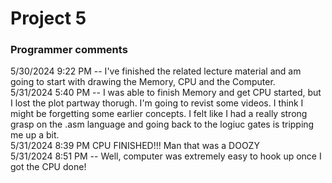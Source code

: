 # Project 5
### Programmer comments
5/30/2024 9:22 PM -- I've finished the related lecture material and am going to start with drawing the Memory, CPU and the Computer.  
5/31/2024 5:40 PM -- I was able to finish Memory and get CPU started, but I lost the plot partway thorugh. I'm going to revist some videos. I think I might be forgetting some earlier concepts. I felt like I had a really strong grasp on the .asm language and going back to the logiuc gates is tripping me up a bit.  
5/31/2024 8:39 PM CPU FINISHED!!! Man that was a DOOZY  
5/31/2024 8:51 PM -- Well, computer was extremely easy to hook up once I got the CPU done!  
